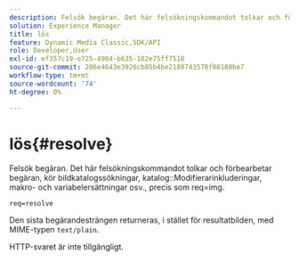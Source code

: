 ```yaml
---
description: Felsök begäran. Det här felsökningskommandot tolkar och förbearbetar begäran, kör avbildningskatalogsökningar, katalogmodifieringsinkluderingar, makro- och variabelersättningar osv., precis som req=img.
solution: Experience Manager
title: lös
feature: Dynamic Media Classic,SDK/API
role: Developer,User
exl-id: ef357c19-e725-4904-b635-102e75ff7518
source-git-commit: 206e4643e3926cb85b4be2189743578f88180be7
workflow-type: tm+mt
source-wordcount: '74'
ht-degree: 0%

---
```


# lös{#resolve}

Felsök begäran. Det här felsökningskommandot tolkar och förbearbetar begäran, kör bildkatalogssökningar, katalog::Modifierarinkluderingar, makro- och variabelersättningar osv., precis som req=img.

`req=resolve`

Den sista begärandesträngen returneras, i stället för resultatbilden, med MIME-typen `text/plain`.

HTTP-svaret är inte tillgängligt.
